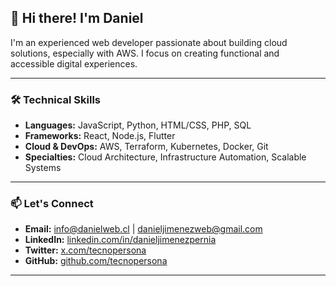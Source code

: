 ## 👋 Hi there! I'm Daniel

I'm an experienced web developer passionate about building cloud solutions, especially with AWS. I focus on creating functional and accessible digital experiences.

---

### 🛠️ Technical Skills

* **Languages:** JavaScript, Python, HTML/CSS, PHP, SQL
* **Frameworks:** React, Node.js, Flutter
* **Cloud & DevOps:** AWS, Terraform, Kubernetes, Docker, Git
* **Specialties:** Cloud Architecture, Infrastructure Automation, Scalable Systems

---

### 📫 Let's Connect

* **Email:** info@danielweb.cl | danieljimenezweb@gmail.com
* **LinkedIn:** [linkedin.com/in/danieljimenezpernia](https://www.linkedin.com/in/danieljimenezpernia/)
* **Twitter:** [x.com/tecnopersona](https://x.com/tecnopersona)
* **GitHub:** [github.com/tecnopersona](https://github.com/tecnopersona)

---
